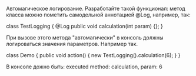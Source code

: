Автомагическое логирование.
Разработайте такой функционал:
метод класса можно пометить самодельной аннотацией @Log, например, так:

class TestLogging {
@Log
public void calculation(int param) {};
}

При вызове этого метода "автомагически" в консоль должны логироваться значения параметров.
Например так.

class Demo {
public void action() {
new TestLogging().calculation(6);
}
}

В консоле дожно быть:
executed method: calculation, param: 6
